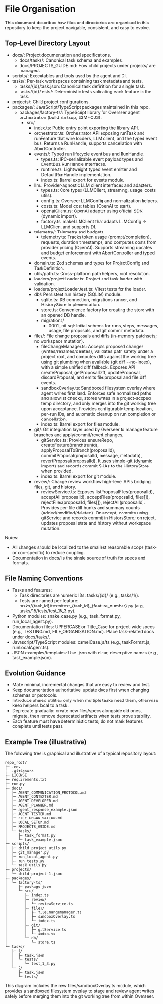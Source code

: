 # File Organisation

This document describes how files and directories are organised in this repository to keep the project navigable, consistent, and easy to evolve.

## Top-Level Directory Layout
- docs/: Project documentation and specifications.
  - docs/tasks/: Canonical task schema and examples.
  - docs/PROJECTS_GUIDE.md: How child projects under projects/ are managed.
- scripts/: Executables and tools used by the agent and CI.
- tasks/: Per-task workspaces containing task metadata and tests.
  - tasks/{id}/task.json: Canonical task definition for a single task.
  - tasks/{id}/tests/: Deterministic tests validating each feature in the task.
- projects/: Child project configurations.
- packages/: JavaScript/TypeScript packages maintained in this repo.
  - packages/factory-ts/: TypeScript library for Overseer agent orchestration (build via tsup, ESM+CJS).
    - src/
      - index.ts: Public entry point exporting the library API.
      - orchestrator.ts: Orchestrator API exposing runTask and runFeature that wire loaders, LLM client, and the typed event bus. Returns a RunHandle, supports cancellation with AbortController.
      - events/: Typed run lifecycle event bus and RunHandle.
        - types.ts: IPC-serializable event payload types and EventBus/RunHandle interfaces.
        - runtime.ts: Lightweight typed event emitter and DefaultRunHandle implementation.
        - index.ts: Barrel export for events module.
      - llm/: Provider-agnostic LLM client interfaces and adapters.
        - types.ts: Core types (LLMClient, streaming, usage, costs utils).
        - config.ts: Overseer LLMConfig and normalization helpers.
        - costs.ts: Model cost tables (OpenAI to start).
        - openaiClient.ts: OpenAI adapter using official SDK (dynamic import).
        - factory.ts: makeLLMClient that adapts LLMConfig -> LLMClient and supports DI.
      - telemetry/: Telemetry and budgets.
        - telemetry.ts: Tracks token usage (prompt/completion), requests, duration timestamps, and computes costs from provider pricing (OpenAI). Supports streaming updates and budget enforcement with AbortController and typed events.
      - domain.ts: Zod schemas and types for ProjectConfig and TaskDefinition.
      - utils/path.ts: Cross-platform path helpers, root resolution.
      - loaders/projectLoader.ts: Project and task loader with validation.
      - loaders/projectLoader.test.ts: Vitest tests for the loader.
      - db/: Persistent run history (SQLite) module.
        - sqlite.ts: DB connection, migrations runner, and HistoryStore implementation.
        - store.ts: Convenience factory for creating the store with an opened DB handle.
        - migrations/
          - 0001_init.sql: Initial schema for runs, steps, messages, usage, file proposals, and git commit metadata.
      - files/: File change proposals and diffs (in-memory patchsets; no workspace mutation).
        - fileChangeManager.ts: Accepts proposed changes (writes/renames/deletes), validates path safety under a project root, and computes diffs against the working tree using git plumbing when available (git diff --no-index), with a simple unified diff fallback. Exposes API createProposal, getProposalDiff, updateProposal, discardProposal, and emits file:proposal and file:diff events.
        - sandboxOverlay.ts: Sandboxed filesystem overlay where agent writes first land. Enforces safe normalized paths and allowlist checks, stores writes in a project-scoped temp directory, and only merges into the git working tree upon acceptance. Provides configurable temp location, per-run IDs, and automatic cleanup on run completion or cancellation.
        - index.ts: Barrel export for files module.
      - git/: Git integration layer used by Overseer to manage feature branches and apply/commit/revert changes.
        - gitService.ts: Provides ensureRepo, createFeatureBranch(runId), applyProposalToBranch(proposalId), commitProposal(proposalId, message, metadata), revertProposal(proposalId). It uses simple-git (dynamic import) and records commit SHAs to the HistoryStore when provided.
        - index.ts: Barrel export for git module.
      - review/: Change review workflow high-level APIs bridging files, git, and history.
        - reviewService.ts: Exposes listProposalFiles(proposalId), acceptAll(proposalId), acceptFiles(proposalId, files[]), rejectFiles(proposalId, files[]), rejectAll(proposalId). Provides per-file diff hunks and summary counts (added/modified/deleted). On accept, commits using gitService and records commit in HistoryStore; on reject, updates proposal state and history without workspace mutation.

Notes:
- All changes should be localized to the smallest reasonable scope (task- or doc-specific) to reduce coupling.
- Documentation in docs/ is the single source of truth for specs and formats.

## File Naming Conventions
- Tasks and features:
  - Task directories are numeric IDs: tasks/{id}/ (e.g., tasks/1/).
  - Tests are named per-feature: tasks/{task_id}/tests/test_{task_id}_{feature_number}.py (e.g., tasks/15/tests/test_15_3.py).
- Python modules: snake_case.py (e.g., task_format.py, run_local_agent.py).
- Documentation files: UPPERCASE or Title_Case for project-wide specs (e.g., TESTING.md, FILE_ORGANISATION.md). Place task-related docs under docs/tasks/.
- Javascript/TypeScript modules: camelCase.js/ts (e.g., taskFormat.js, runLocalAgent.ts).
- JSON examples/templates: Use .json with clear, descriptive names (e.g., task_example.json).

## Evolution Guidance
- Make minimal, incremental changes that are easy to review and test.
- Keep documentation authoritative: update docs first when changing schemas or protocols.
- Introduce shared utilities only when multiple tasks need them; otherwise keep helpers local to a task.
- Deprecate gradually: create new files/specs alongside old ones, migrate, then remove deprecated artifacts when tests prove stability.
- Each feature must have deterministic tests; do not mark features complete until tests pass.

## Example Tree (illustrative)
The following tree is graphical and illustrative of a typical repository layout:

```
repo_root/
├─ .env
├─ .gitignore
├─ LICENSE
├─ requirements.txt
├─ run.py
├─ docs/
│  ├─ AGENT_COMMUNICATION_PROTOCOL.md
│  ├─ AGENT_CONTEXTER.md
│  ├─ AGENT_DEVELOPER.md
│  ├─ AGENT_PLANNER.md
│  ├─ agent_response_example.json
│  ├─ AGENT_TESTER.md
│  ├─ FILE_ORGANISATION.md
│  ├─ LOCAL_SETUP.md
│  ├─ PROJECTS_GUIDE.md
│  └─ tasks/
│     ├─ task_format.py
│     └─ task_example.json
├─ scripts/
│  ├─ child_project_utils.py
│  ├─ git_manager.py
│  ├─ run_local_agent.py
│  ├─ run_tests.py
│  └─ task_utils.py
├─ projects/
│  └─ child-project-1.json
├─ packages/
│  └─ factory-ts/
│     ├─ package.json
│     └─ src/
│        ├─ index.ts
│        ├─ review/
│        │  └─ reviewService.ts
│        ├─ files/
│        │  ├─ fileChangeManager.ts
│        │  ├─ sandboxOverlay.ts
│        │  └─ index.ts
│        ├─ git/
│        │  ├─ gitService.ts
│        │  └─ index.ts
│        └─ db/
│           └─ store.ts
└─ tasks/
   ├─ 1/
   │  ├─ task.json
   │  └─ tests/
   │     └─ test_1_3.py
   └─ 2/
      ├─ task.json
      └─ tests/
```

This diagram includes the new files/sandboxOverlay.ts module, which provides a sandboxed filesystem overlay to stage and review agent writes safely before merging them into the git working tree from within Overseer.
